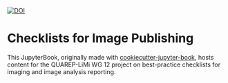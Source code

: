 [![DOI](https://zenodo.org/badge/618487871.svg)](https://zenodo.org/doi/10.5281/zenodo.10675863)

# Checklists for Image Publishing

This JupyterBook, originally made with [cookiecutter-jupyter-book](https://github.com/executablebooks/cookiecutter-jupyter-book), hosts content for the QUAREP-LiMi WG 12 project on best-practice checklists for imaging and image analysis reporting.
